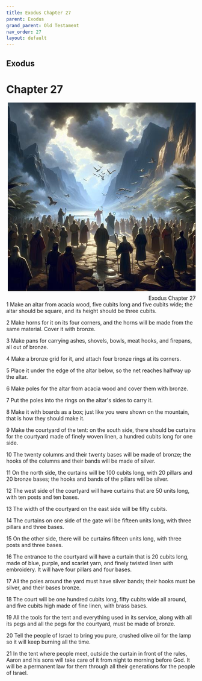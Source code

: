 ```yaml
---
title: Exodus Chapter 27
parent: Exodus
grand_parent: Old Testament
nav_order: 27
layout: default
---
```


## Exodus

# Chapter 27

<div style="clear: both; text-align: right;">
    <img src="/assets/Image/Exodus/500/27.jpg" alt="Exodus Chapter 27" class="chapter-image" style="max-width: 100%; height: auto; float: right; margin: 0 0 10px 10px; padding-left: 10%;">
    <figcaption style="font-size: 14px;">Exodus Chapter 27</figcaption>
</div>
1 Make an altar from acacia wood, five cubits long and five cubits wide; the altar should be square, and its height should be three cubits.

2 Make horns for it on its four corners, and the horns will be made from the same material. Cover it with bronze.

3 Make pans for carrying ashes, shovels, bowls, meat hooks, and firepans, all out of bronze.

4 Make a bronze grid for it, and attach four bronze rings at its corners.

5 Place it under the edge of the altar below, so the net reaches halfway up the altar.

6 Make poles for the altar from acacia wood and cover them with bronze.

7 Put the poles into the rings on the altar's sides to carry it.

8 Make it with boards as a box; just like you were shown on the mountain, that is how they should make it.

9 Make the courtyard of the tent: on the south side, there should be curtains for the courtyard made of finely woven linen, a hundred cubits long for one side.

10 The twenty columns and their twenty bases will be made of bronze; the hooks of the columns and their bands will be made of silver.

11 On the north side, the curtains will be 100 cubits long, with 20 pillars and 20 bronze bases; the hooks and bands of the pillars will be silver.

12 The west side of the courtyard will have curtains that are 50 units long, with ten posts and ten bases.

13 The width of the courtyard on the east side will be fifty cubits.

14 The curtains on one side of the gate will be fifteen units long, with three pillars and three bases.

15 On the other side, there will be curtains fifteen units long, with three posts and three bases.

16 The entrance to the courtyard will have a curtain that is 20 cubits long, made of blue, purple, and scarlet yarn, and finely twisted linen with embroidery. It will have four pillars and four bases.

17 All the poles around the yard must have silver bands; their hooks must be silver, and their bases bronze.

18 The court will be one hundred cubits long, fifty cubits wide all around, and five cubits high made of fine linen, with brass bases.

19 All the tools for the tent and everything used in its service, along with all its pegs and all the pegs for the courtyard, must be made of bronze.

20 Tell the people of Israel to bring you pure, crushed olive oil for the lamp so it will keep burning all the time.

21 In the tent where people meet, outside the curtain in front of the rules, Aaron and his sons will take care of it from night to morning before God. It will be a permanent law for them through all their generations for the people of Israel.


